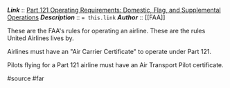 ***Link***      :: [Part 121 Operating Requirements: Domestic, Flag, and Supplemental Operations](https://www.ecfr.gov/current/title-14/chapter-I/subchapter-G/part-121?toc=1)
***Description***      :: `= this.link`
***Author*** :: [[FAA]]

These are the FAA's rules for operating an airline. These are the rules United Airlines lives by.

Airlines must have an "Air Carrier Certificate" to operate under Part 121.

Pilots flying for a Part 121 airline must have an Air Transport Pilot certificate.

#source #far